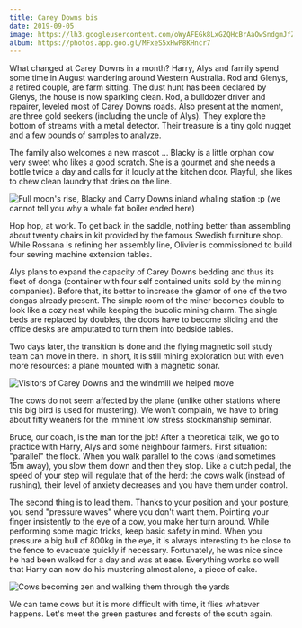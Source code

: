 ```yaml
---
title: Carey Downs bis
date: 2019-09-05
image: https://lh3.googleusercontent.com/oWyAFEGk8LxGZQHcBrAaOwSndgmJfZ7gpJ8eHrJk_rMjvb2kJ1vHj60sMPeq6KlCyuULNE2M1L_9TVg6998ZmqLNIJBldT4J7ugcaaRI4THP54LNPChlLGVsB_Pea9wzfqt18zAOakA=w600
album: https://photos.app.goo.gl/MFxeS5xHwP8KHncr7
---
```


What changed at Carey Downs in a month? Harry, Alys and family spend some time in August wandering around Western Australia. Rod and Glenys, a retired couple, are farm sitting. The dust hunt has been declared by Glenys, the house is now sparkling clean. Rod, a bulldozer driver and repairer, leveled most of Carey Downs roads. Also present at the moment, are three gold seekers (including the uncle of Alys). They explore the bottom of streams with a metal detector. Their treasure is a tiny gold nugget and a few pounds of samples to analyze.

The family also welcomes a new mascot ... Blacky is a little orphan cow very sweet who likes a good scratch. She is a gourmet and she needs a bottle twice a day and calls for it loudly at the kitchen door. Playful, she likes to chew clean laundry that dries on the line.

![](https://lh3.googleusercontent.com/x8oQ7N63H8OLhAEpQXm11NXHSpIbAf0510VSc51-3xHb2i-CmyuXjxjEYyNFv6nsB-Q4cLRjsqVyQaCZalpp5_REsoeAz6Tk4DdPWYnXgV2DYbihlgofsEn-VZzDBhCXmLZVeRS429U=w600 "Full moon's rise, Blacky and Carry Downs inland whaling station :p (we cannot tell you why a whale fat boiler ended here)")

Hop hop, at work. To get back in the saddle, nothing better than assembling about twenty chairs in kit provided by the famous Swedish furniture shop. While Rossana is refining her assembly line, Olivier is commissioned to build four sewing machine extension tables.

Alys plans to expand the capacity of Carey Downs bedding and thus its fleet of donga (container with four self contained units sold by the mining companies). Before that, its better to increase the glamor of one of the two dongas already present. The simple room of the miner becomes double to look like a cozy nest while keeping the bucolic mining charm. The single beds are replaced by doubles, the doors have to become sliding and the office desks are amputated to turn them into bedside tables.

Two days later, the transition is done and the flying magnetic soil study team can move in there. In short, it is still mining exploration but with even more resources: a plane mounted with a magnetic sonar.

![](https://lh3.googleusercontent.com/HRmBLsKkxL3ArTOio1WkUAnKkJljOyCvceZ1Q1IljdJjUAYePZnSnzcOdshdWzuPTLMM6QfYyBNoU9YVA5OrlT8_NHffb__7xbV8azVBmhgSYehLrD_crhMj4NIusKfOADe5_xzIbP0=w600 "Visitors of Carey Downs and the windmill we helped move")

The cows do not seem affected by the plane (unlike other stations where this big bird is used for mustering). We won't complain, we have to bring about fifty weaners for the imminent low stress stockmanship seminar.

Bruce, our coach, is the man for the job! After a theoretical talk, we go to practice with Harry, Alys and some neighbour farmers. First situation: "parallel" the flock. When you walk parallel to the cows (and sometimes 15m away), you slow them down and then they stop. Like a clutch pedal, the speed of your step will regulate that of the herd: the cows walk (instead of rushing), their level of anxiety decreases and you have them under control.

The second thing is to lead them. Thanks to your position and your posture, you send "pressure waves" where you don't want them. Pointing your finger insistently to the eye of a cow, you make her turn around. While performing some magic tricks, 
keep basic safety in mind. When you pressure a big bull of 800kg in the eye, it is always interesting to be close to the fence to evacuate quickly if necessary. Fortunately, he was nice since he had been walked for a day and was at ease. Everything works so well that Harry can now do his mustering almost alone, a piece of cake.

![](https://lh3.googleusercontent.com/rumfhpUHFVZczMd4u2ouAuxaedkAVZkatkwL0Z9x38Loi5dpk6IEOYl8z0SYVUjJNUvHr6kD6gIzSH64WDOlBrQSGNjJStGnwg4N8BGAfRzWbsrxaB0gCnS9w16aDRw16shM4WpqEws=w600 "Cows becoming zen and walking them through the yards")

We can tame cows but it is more difficult with time, it flies whatever happens. Let's meet the green pastures and forests of the south again.
